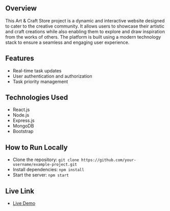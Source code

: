 

## Overview
This Art & Craft Store project is a dynamic and interactive website designed to cater to the creative community. It allows users to showcase their artistic and craft creations while also enabling them to explore and draw inspiration from the works of others. The platform is built using a modern technology stack to ensure a seamless and engaging user experience.

## Features
- Real-time task updates
- User authentication and authorization
- Task priority management

## Technologies Used
- React.js
- Node.js
- Express.js
- MongoDB
- Bootstrap

## How to Run Locally
- Clone the repository: `git clone https://github.com/your-username/example-project.git`
- Install dependencies: `npm install`
- Start the server: `npm start`

## Live Link
- [Live Demo](https://example-project-live-demo.com)
